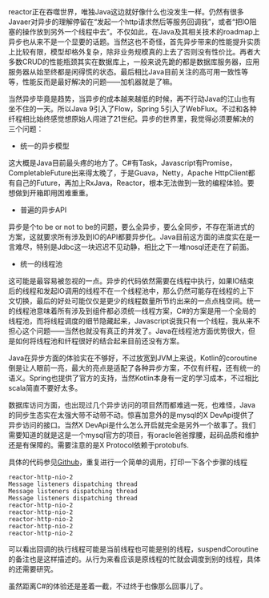 reactor正在吞噬世界，唯独Java这边就好像什么也没发生一样。仍然有很多Javaer对异步的理解停留在“发起一个http请求然后等服务回调我”，或者“把IO阻塞的操作放到另外一个线程中去”。不仅如此，在Java及其相关技术的roadmap上异步也从来不是一个显要的话题。当然这也不奇怪，首先异步带来的性能提升实质上比较有限，模型却格外复杂，除非业务规模真的上去了否则没有性价比。再者大多数CRUD的性能瓶颈其实在数据库上，一般来说先跪的都是数据库服务器，应用服务器从始至终都是闲得慌的状态。最后相比Java目前关注的高可用一致性等等，性能反而是最好解决的问题——加机器就是了嘛。

当然异步毕竟是趋势，当异步的成本越来越低的时候，再不行动Java的江山也有坐不住的一天。所以Java 9引入了Flow，Spring 5引入了WebFlux。不过和各种纤程相比始终感觉想原始人闯进了21世纪。异步的世界里，我觉得必须要解决的三个问题：

- 统一的异步模型


这大概是Java目前最头疼的地方了。C#有Task，Javascript有Promise，CompletableFuture出来得太晚了，于是Guava，Netty，Apache HttpClient都有自己的Future，再加上RxJava，Reactor，根本无法做到一致的编程体验。要想做到开箱即用困难重重。

- 普遍的异步API


异步是个to be or not to be的问题，要么全异步，要么全同步，不存在渐进式的方案，这就要求所有涉及到IO的API都要异步化。Java目前这方面的进度实在是一言难尽，特别是Jdbc这一块迟迟不见动静，相比之下一堆nosql还走在了前面。

- 统一的线程池


这可能是最容易被忽视的一点。异步的代码依然需要在线程中执行，如果IO结束后的线程和发起IO调用的线程不在一个线程池中，那么仍然可能存在线程的上下文切换，最后的好处可能仅仅是更少的线程数量所节约出来的一点点栈空间。统一的线程池意味着所有涉及到组件都必须统一线程方案，C#的方案是用一个全局的线程池，而将线程调度的细节隐藏起来，Javascript说我只有一个线程，我从来不担心这个问题——当然也就没有真正的并发了。Java在线程池方面优势很大，但是如何将线程池和纤程很好的结合起来目前还没有方案。

Java在异步方面的体验实在不够好，不过放宽到JVM上来说，Kotlin的coroutine倒是让人眼前一亮，最大的亮点是适配了各种异步方案，不仅有纤程，还有统一的语义。Spring也提供了官方的支持，当然Kotlin本身有一定的学习成本，不过相比scala简直不要好太多。

数据库访问方面，也出现过几个异步访问的项目然而都难逃一死，也难怪，Java的同步生态实在太强大带不动带不动。惊喜加意外的是mysql的X DevApi提供了异步访问的接口。当然X DevApi是什么怎么开启就完全是另外一个故事了。我们需要知道的就是这是一个mysql官方的项目，有oracle爸爸撑腰，起码品质和维护还是有保障的。需要注意的是X Protocol依赖于protobufs.

具体的代码参见[Github](https://github.com/Narcissu5/spring-async)，重复进行一个简单的调用，打印一下各个步骤的线程

```
reactor-http-nio-2
Message listeners dispatching thread
Message listeners dispatching thread
Message listeners dispatching thread
reactor-http-nio-2
reactor-http-nio-2
reactor-http-nio-2
reactor-http-nio-2
reactor-http-nio-2
```

可以看出回调的执行线程可能是当前线程也可能是别的线程，suspendCoroutine的备注也是这样描述的。从行为来看应该是原线程的忙就会调度到别的线程，具体的还需要研究。

虽然距离C#的体验还是差着一截，不过终于也像那么回事儿了。